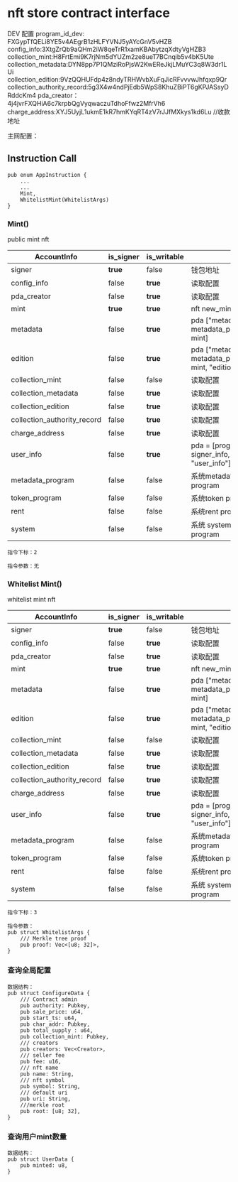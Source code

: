 # nft store contract interface

DEV 配置
program_id_dev: FXGypTfQELi8YE5v4AEgrB1zHLFYVNJ5yAYcGnV5vHZB
config_info:3XtgZrQb9aQHm2iW8qeTrR1xamKBAbytzqXdtyVgHZB3
collection_mint:H8FrtEmi9K7rjNm5dYUZm2ze8ueT7BCnqib5v4bK5Ute
collection_metadata:DYN8pp7P1QMziRoPjsW2KwEReJkjLMuYC3q8W3dr1LUi
collection_edition:9VzQQHUFdp4z8ndyTRHWvbXuFqJicRFvvvwJhfqxp9Qr
collection_authority_record:5g3X4w4ndPjEdb5WpS8KhuZBiPT6gKPJASsyDRddcKm4
pda_creator：4j4jvrFXQHiA6c7krpbQgVyqwaczuTdhoFfwz2MfrVh6
charge_address:XYJ5UyjL1ukmE1kR7hmKYqRT4zV7rJJfMXkys1kd6Lu //收款地址

主网配置：

## Instruction Call

```
pub enum AppInstruction {
    ...
    ...
    Mint,
    WhitelistMint(WhitelistArgs)
}
```

### Mint() 

public mint nft

| AccountInfo  | is_signer | is_writable |                                                              |
| ------------ | --------- | ----------- | ------------------------------------------------------------ |
| signer       | **true**  | false       | 钱包地址                                                       |
| config_info   | false  | **true**    | 读取配置                  |
| pda_creator  | false     | **true**    | 读取配置 |
| mint         | **true**  | **true**    | nft new_mint                                          |   
| metadata    | false     | **true**     |pda ["metadata", metadata_program, mint]               |
| edition     | false     | **true**    | pda ["metadata", metadata_program, mint, "edition"]     |
| collection_mint  | false  | false    | 读取配置                                             |
| collection_metadata    | false | **true**  | 读取配置      |
| collection_edition     | false | **true**  | 读取配置 |
| collection_authority_record | false  | **true** | 读取配置 |
| charge_address | false     | **true**     |   读取配置            |
| user_info       | false  | **true**    | pda = [program_id, signer_info, "user_info"]                  |  
| metadata_program    | false     | false    | 系统metadata program                                         |
| token_program | false     | false       | 系统token program                                             |
| rent         | false     | false       | 系统rent program                                              |
| system       | false     | false       | 系统 system program                                          |

```
指令下标：2

指令参数：无

```

### Whitelist Mint() 

whitelist mint nft

| AccountInfo  | is_signer | is_writable |                                                              |
| ------------ | --------- | ----------- | ------------------------------------------------------------ |
| signer       | **true**  | false       | 钱包地址                                                       |
| config_info   | false  | **true**    | 读取配置                  |
| pda_creator  | false     | **true**    | 读取配置 |
| mint         | **true**  | **true**    | nft new_mint                                          |   
| metadata    | false     | **true**     |pda ["metadata", metadata_program, mint]               |
| edition     | false     | **true**    | pda ["metadata", metadata_program, mint, "edition"]     |
| collection_mint  | false  | false    | 读取配置                                             |
| collection_metadata    | false | **true**  | 读取配置      |
| collection_edition     | false | **true**  | 读取配置 |
| collection_authority_record | false  | **true** | 读取配置 |
| charge_address | false     | **true**     |   读取配置             |
| user_info       | false  | **true**    | pda = [program_id, signer_info, "user_info"]                  |  
| metadata_program    | false     | false    | 系统metadata program                                        |
| token_program | false     | false       | 系统token program                                             |
| rent         | false     | false       | 系统rent program                                                 |
| system       | false     | false       | 系统 system program                                             |


```
指令下标：3

指令参数：
pub struct WhitelistArgs {
    /// Merkle tree proof
    pub proof: Vec<[u8; 32]>,
}

```

### 查询全局配置

```
数据结构：
pub struct ConfigureData {
    /// Contract admin
    pub authority: Pubkey,
    pub sale_price: u64,
    pub start_ts: u64,
    pub char_addr: Pubkey,
    pub total_supply : u64,
    pub collection_mint: Pubkey,
    /// creators
    pub creators: Vec<Creator>,
    /// seller fee
    pub fee: u16,
    /// nft name
    pub name: String,
    /// nft symbol
    pub symbol: String,
    /// default uri
    pub uri: String,
    ///merkle root
    pub root: [u8; 32],
}
```

### 查询用户mint数量

```
数据结构：
pub struct UserData {
    pub minted: u8,
}
```